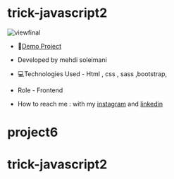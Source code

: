 # trick-javascript2


![viewfinal](https://s6.uupload.ir/files/screenshot_(72)_4smo.png)

- 📌[Demo Project](https://mehdisoleimaniweb.github.io/trick-javascript/)

- Developed by mehdi soleimani

- 💻Technologies Used - Html , css , sass ,bootstrap,

- Role - Frontend

- How to reach me : with my [instagram](https://instagram.com/mehdi_soleimani_web?igshid=mzrlodbinwflza==) and [linkedin](https://www.linkedin.com/in/mehdi-soleimani-38597328b/)
# project6
# trick-javascript2
